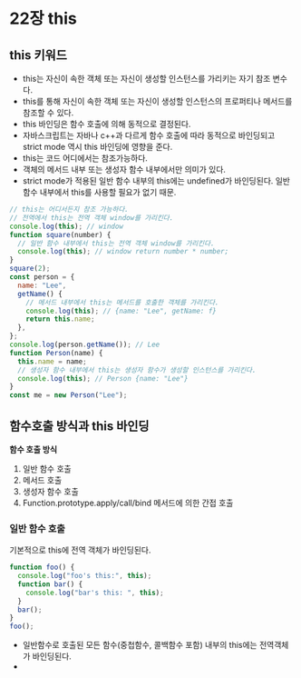 # 22장 this

## this 키워드

- this는 자신이 속한 객체 또는 자신이 생성할 인스턴스를 가리키는 자기 참조 변수다.
- this를 통해 자신이 속한 객체 또는 자신이 생성할 인스턴스의 프로퍼티나 메서드를 참조할 수 있다.
- this 바인딩은 함수 호출에 의해 동적으로 결정된다.
- 자바스크립트는 자바나 c++과 다르게 함수 호출에 따라 동적으로 바인딩되고 strict mode 역시 this 바인딩에 영향을 준다.
- this는 코드 어디에서는 참조가능하다.
- 객체의 메서드 내부 또는 생성자 함수 내부에서만 의미가 있다.
- strict mode가 적용된 일반 함수 내부의 this에는 undefined가 바인딩된다. 일반함수 내부에서 this를 사용할 필요가 없기 때문.

```jsx
// this는 어디서든지 참조 가능하다.
// 전역에서 this는 전역 객체 window를 가리킨다.
console.log(this); // window
function square(number) {
  // 일반 함수 내부에서 this는 전역 객체 window를 가리킨다.
  console.log(this); // window return number * number;
}
square(2);
const person = {
  name: "Lee",
  getName() {
    // 메서드 내부에서 this는 메서드를 호출한 객체를 가리킨다.
    console.log(this); // {name: "Lee", getName: f}
    return this.name;
  },
};
console.log(person.getName()); // Lee
function Person(name) {
  this.name = name;
  // 생성자 함수 내부에서 this는 생성자 함수가 생성할 인스턴스를 가리킨다.
  console.log(this); // Person {name: "Lee"}
}
const me = new Person("Lee");
```

## 함수호출 방식과 this 바인딩

**함수 호출 방식**

1. 일반 함수 호출
2. 메서드 호출
3. 생성자 함수 호출
4. Function.prototype.apply/call/bind 메서드에 의한 간접 호출

### 일반 함수 호출

기본적으로 this에 전역 객체가 바인딩된다.

```jsx
function foo() {
  console.log("foo's this:", this);
  function bar() {
    console.log("bar's this: ", this);
  }
  bar();
}
foo();
```

- 일반함수로 호출된 모든 함수(중첩함수, 콜백함수 포함) 내부의 this에는 전역객체가 바인딩된다.
-
